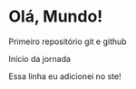 # Olá, Mundo!
 Primeiro repositório git e github

Início da jornada 

Essa linha eu adicionei no ste!
